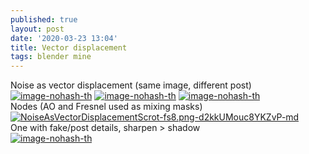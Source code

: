 ```yaml
---
published: true
layout: post
date: '2020-03-23 13:04'
title: Vector displacement
tags: blender mine 
---
```

Noise as vector displacement (same image, different post)  
[![image-nohash-th](https://images.weserv.nl/?url=https://i.imgur.com/2XC1ve1b.png)](https://images.weserv.nl/?url=https://i.imgur.com/2XC1ve1.png)
[![image-nohash-th](https://images.weserv.nl/?url=https://i.imgur.com/k79ndItb.png)](https://images.weserv.nl/?url=https://i.imgur.com/k79ndIt.png)
[![image-nohash-th](https://images.weserv.nl/?url=https://i.imgur.com/JLrv19Mb.jpg)](https://images.weserv.nl/?url=https://i.imgur.com/ZH0ZLkx.png)  
Nodes (AO and Fresnel used as mixing masks)   
[![NoiseAsVectorDisplacementScrot-fs8.png-d2kkUMouc8YKZvP-md](https://images.weserv.nl/?url=https://i.imgur.com/kETcJYEl.png)](https://images.weserv.nl/?url=https://i.imgur.com/kETcJYE.png)  
One with fake/post details, sharpen > shadow  
[![image-nohash-th](https://images.weserv.nl/?url=https://i.imgur.com/eddAhcvb.png)](https://images.weserv.nl/?url=https://i.imgur.com/eddAhcv.png)
